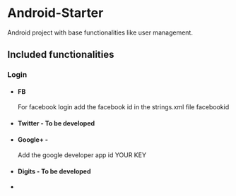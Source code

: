 # Android-Starter
Android project with base functionalities like user management.

## Included functionalities

### Login
- #### FB
    For facebook login add the facebook id in the strings.xml file <string name="facebook_app_id">facebookid</string>
- #### Twitter - To be developed
- #### Google+ - 
    Add the google developer app id     <string name="server_client_id">YOUR KEY</string>
- #### Digits  - To be developed

-
